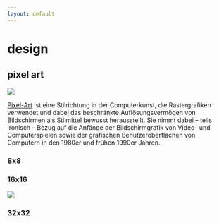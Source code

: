 ```yaml
---
layout: default
---
```


# design

## pixel art

![](https://upload.wikimedia.org/wikipedia/commons/b/bf/Le_logo_version_Pixel-Art_de_South_Park_Studios.png)

[Pixel-Art](https://de.m.wikipedia.org/wiki/Pixel-Art) ist eine Stilrichtung in der Computerkunst, die Rastergrafiken verwendet und dabei das beschränkte Auflösungsvermögen von Bildschirmen als Stilmittel bewusst herausstellt. Sie nimmt dabei – teils ironisch – Bezug auf die Anfänge der Bildschirmgrafik von Video- und Computerspielen sowie der grafischen Benutzeroberflächen von Computern in den 1980er und frühen 1990er Jahren.

### 8x8

### 16x16

![](https://upload.wikimedia.org/wikipedia/commons/9/96/Existenz.png)

### 32x32
